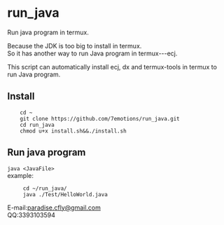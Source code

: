 
# run\_java
Run java program in termux. 

Because the JDK is too big to install in termux.    
So it has another way to run Java program in termux---ecj. 

This script can automatically install ecj, dx and termux-tools in termux to run Java program. 

<h2>Install</h2>    

```
    cd ~
    git clone https://github.com/7emotions/run_java.git
    cd run_java
    chmod u+x install.sh&&./install.sh
```

<h2>Run java program</h2>   

`
  java <JavaFile>
`     
  example:     
```
     cd ~/run_java/
     java ./Test/HelloWorld.java
```
E-mail:paradise.cfly@gmail.com     
QQ:3393103594

